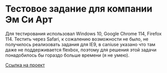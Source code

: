# Тестовое задание для компании Эм Си Арт

Для тестирования использовал Windows 10, Google Chrome 114, Firefox 114. Тестить через Safari, к сожалению возможности не было, не получилось реализовать задания для IE9, в caniuse указано что там даже не поддерживается flexbox, поэтому для решения этой задачи понадобилось бы гораздо больше времени (я не умею).

<a href="https://mis3rably.github.io/mcart/">Ссылка на проект</a>
